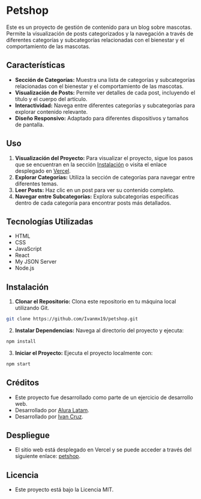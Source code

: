 # Petshop

Este es un proyecto de gestión de contenido para un blog sobre mascotas. Permite la visualización de posts categorizados y la navegación a través de diferentes categorías y subcategorías relacionadas con el bienestar y el comportamiento de las mascotas.

## Características

- **Sección de Categorías:** Muestra una lista de categorías y subcategorías relacionadas con el bienestar y el comportamiento de las mascotas.
- **Visualización de Posts:** Permite ver detalles de cada post, incluyendo el título y el cuerpo del artículo.
- **Interactividad:** Navega entre diferentes categorías y subcategorías para explorar contenido relevante.
- **Diseño Responsivo:** Adaptado para diferentes dispositivos y tamaños de pantalla.

## Uso

1. **Visualización del Proyecto:** Para visualizar el proyecto, sigue los pasos que se encuentran en la sección [Instalación](#instalación) o visita el enlace desplegado en [Vercel](https://petshop-kappa-ten.vercel.app/).
2. **Explorar Categorías:** Utiliza la sección de categorías para navegar entre diferentes temas.
3. **Leer Posts:** Haz clic en un post para ver su contenido completo.
4. **Navegar entre Subcategorías:** Explora subcategorías específicas dentro de cada categoría para encontrar posts más detallados.

## Tecnologías Utilizadas

- HTML
- CSS
- JavaScript
- React
- My JSON Server
- Node.js

## Instalación

1. **Clonar el Repositorio:** Clona este repositorio en tu máquina local utilizando Git.
```bash
git clone https://github.com/Ivanmx19/petshop.git
```
2. **Instalar Dependencias:** Navega al directorio del proyecto y ejecuta:
```bash
npm install
```
3. **Iniciar el Proyecto:** Ejecuta el proyecto localmente con:
```bash
npm start
```

## Créditos
- Este proyecto fue desarrollado como parte de un ejercicio de desarrollo web.
- Desarrollado por [Alura Latam](https://www.linkedin.com/company/alura-latam/).
- Desarrollado por [Ivan Cruz](https://www.linkedin.com/in/ivan-cruz-1906mx/).

## Despliegue

- El sitio web está desplegado en Vercel y se puede acceder a través del siguiente enlace: [petshop](https://petshop-kappa-ten.vercel.app/).

## Licencia
- Este proyecto está bajo la Licencia MIT.

